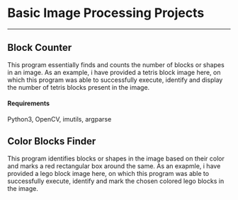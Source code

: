 # Basic Image Processing Projects
---
## Block Counter
  This program essentially finds and counts the number of blocks or shapes in an image. As an example, i have provided a tetris block image here, on which this program was able to successfully execute, identify and display the number of tetris blocks present in the image.
#### Requirements
   Python3, OpenCV, imutils, argparse
   
## Color Blocks Finder
This program identifies blocks or shapes in the image based on their color and marks a red rectangular box around the same. As an exapmle, i have provided a lego block image here, on which this program was able to successfully execute, identify and mark the chosen colored lego blocks in the image.
